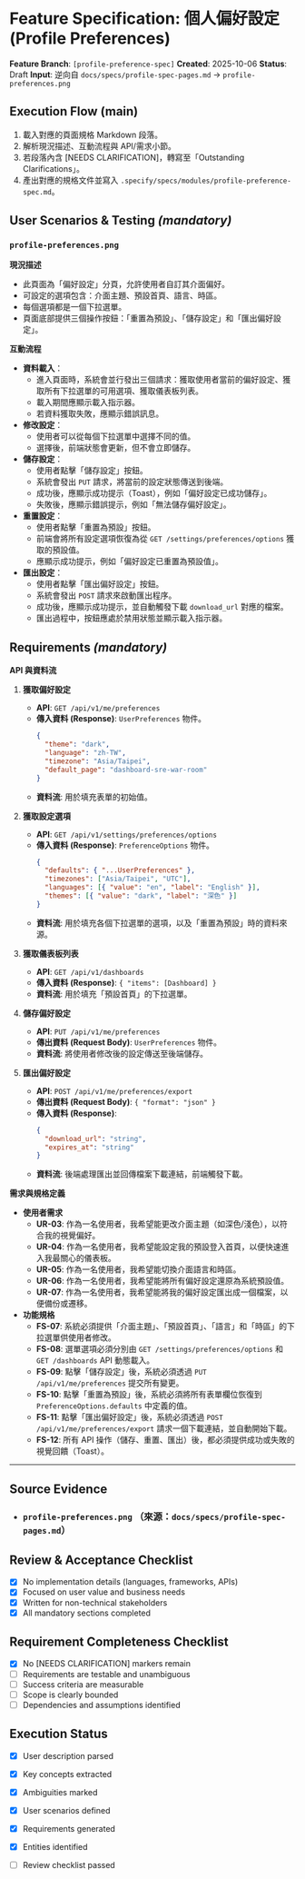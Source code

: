# Feature Specification: 個人偏好設定 (Profile Preferences)

**Feature Branch**: `[profile-preference-spec]`
**Created**: 2025-10-06
**Status**: Draft
**Input**: 逆向自 `docs/specs/profile-spec-pages.md` → ``profile-preferences.png``

## Execution Flow (main)
1. 載入對應的頁面規格 Markdown 段落。
2. 解析現況描述、互動流程與 API/需求小節。
3. 若段落內含 [NEEDS CLARIFICATION]，轉寫至「Outstanding Clarifications」。
4. 產出對應的規格文件並寫入 `.specify/specs/modules/profile-preference-spec.md`。

## User Scenarios & Testing *(mandatory)*
### `profile-preferences.png`

**現況描述**
- 此頁面為「偏好設定」分頁，允許使用者自訂其介面偏好。
- 可設定的選項包含：介面主題、預設首頁、語言、時區。
- 每個選項都是一個下拉選單。
- 頁面底部提供三個操作按鈕：「重置為預設」、「儲存設定」和「匯出偏好設定」。

**互動流程**
- **資料載入**：
  - 進入頁面時，系統會並行發出三個請求：獲取使用者當前的偏好設定、獲取所有下拉選單的可用選項、獲取儀表板列表。
  - 載入期間應顯示載入指示器。
  - 若資料獲取失敗，應顯示錯誤訊息。
- **修改設定**：
  - 使用者可以從每個下拉選單中選擇不同的值。
  - 選擇後，前端狀態會更新，但不會立即儲存。
- **儲存設定**：
  - 使用者點擊「儲存設定」按鈕。
  - 系統會發出 `PUT` 請求，將當前的設定狀態傳送到後端。
  - 成功後，應顯示成功提示（Toast），例如「偏好設定已成功儲存」。
  - 失敗後，應顯示錯誤提示，例如「無法儲存偏好設定」。
- **重置設定**：
  - 使用者點擊「重置為預設」按鈕。
  - 前端會將所有設定選項恢復為從 `GET /settings/preferences/options` 獲取的預設值。
  - 應顯示成功提示，例如「偏好設定已重置為預設值」。
- **匯出設定**：
  - 使用者點擊「匯出偏好設定」按鈕。
  - 系統會發出 `POST` 請求來啟動匯出程序。
  - 成功後，應顯示成功提示，並自動觸發下載 `download_url` 對應的檔案。
  - 匯出過程中，按鈕應處於禁用狀態並顯示載入指示器。

## Requirements *(mandatory)*
**API 與資料流**
1.  **獲取偏好設定**
    - **API**: `GET /api/v1/me/preferences`
    - **傳入資料 (Response)**: `UserPreferences` 物件。
      ```json
      {
        "theme": "dark",
        "language": "zh-TW",
        "timezone": "Asia/Taipei",
        "default_page": "dashboard-sre-war-room"
      }
      ```
    - **資料流**: 用於填充表單的初始值。

2.  **獲取設定選項**
    - **API**: `GET /api/v1/settings/preferences/options`
    - **傳入資料 (Response)**: `PreferenceOptions` 物件。
      ```json
      {
        "defaults": { "...UserPreferences" },
        "timezones": ["Asia/Taipei", "UTC"],
        "languages": [{ "value": "en", "label": "English" }],
        "themes": [{ "value": "dark", "label": "深色" }]
      }
      ```
    - **資料流**: 用於填充各個下拉選單的選項，以及「重置為預設」時的資料來源。

3.  **獲取儀表板列表**
    - **API**: `GET /api/v1/dashboards`
    - **傳入資料 (Response)**: `{ "items": [Dashboard] }`
    - **資料流**: 用於填充「預設首頁」的下拉選單。

4.  **儲存偏好設定**
    - **API**: `PUT /api/v1/me/preferences`
    - **傳出資料 (Request Body)**: `UserPreferences` 物件。
    - **資料流**: 將使用者修改後的設定傳送至後端儲存。

5.  **匯出偏好設定**
    - **API**: `POST /api/v1/me/preferences/export`
    - **傳出資料 (Request Body)**: `{ "format": "json" }`
    - **傳入資料 (Response)**:
      ```json
      {
        "download_url": "string",
        "expires_at": "string"
      }
      ```
    - **資料流**: 後端處理匯出並回傳檔案下載連結，前端觸發下載。

**需求與規格定義**
- **使用者需求**
  - **UR-03**: 作為一名使用者，我希望能更改介面主題（如深色/淺色），以符合我的視覺偏好。
  - **UR-04**: 作為一名使用者，我希望能設定我的預設登入首頁，以便快速進入我最關心的儀表板。
  - **UR-05**: 作為一名使用者，我希望能切換介面語言和時區。
  - **UR-06**: 作為一名使用者，我希望能將所有偏好設定還原為系統預設值。
  - **UR-07**: 作為一名使用者，我希望能將我的偏好設定匯出成一個檔案，以便備份或遷移。
- **功能規格**
  - **FS-07**: 系統必須提供「介面主題」、「預設首頁」、「語言」和「時區」的下拉選單供使用者修改。
  - **FS-08**: 選單選項必須分別由 `GET /settings/preferences/options` 和 `GET /dashboards` API 動態載入。
  - **FS-09**: 點擊「儲存設定」後，系統必須透過 `PUT /api/v1/me/preferences` 提交所有變更。
  - **FS-10**: 點擊「重置為預設」後，系統必須將所有表單欄位恢復到 `PreferenceOptions.defaults` 中定義的值。
  - **FS-11**: 點擊「匯出偏好設定」後，系統必須透過 `POST /api/v1/me/preferences/export` 請求一個下載連結，並自動開始下載。
  - **FS-12**: 所有 API 操作（儲存、重置、匯出）後，都必須提供成功或失敗的視覺回饋（Toast）。

---

## Source Evidence
- ### `profile-preferences.png` （來源：`docs/specs/profile-spec-pages.md`）

## Review & Acceptance Checklist
- [x] No implementation details (languages, frameworks, APIs)
- [x] Focused on user value and business needs
- [x] Written for non-technical stakeholders
- [x] All mandatory sections completed

## Requirement Completeness Checklist
- [x] No [NEEDS CLARIFICATION] markers remain
- [ ] Requirements are testable and unambiguous
- [ ] Success criteria are measurable
- [ ] Scope is clearly bounded
- [ ] Dependencies and assumptions identified

## Execution Status
- [x] User description parsed
- [x] Key concepts extracted
- [x] Ambiguities marked
- [x] User scenarios defined
- [x] Requirements generated
- [x] Entities identified
- [ ] Review checklist passed

